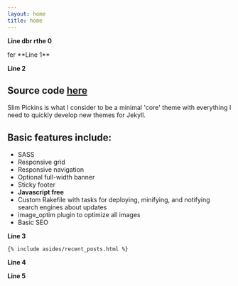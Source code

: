 ```yaml
---
layout: home
title: home
---
```


**Line dbr rthe 0**

<article class="row">
fer
**Line 1**


  <section class="small-12 large-8 columns page-content">

**Line 2**

<h2>Source code <a href="https://github.com/chrisanthropic/slim-pickins-jekyll-theme">here</a></h2>
  
<p>Slim Pickins is what I consider to be a minimal 'core' theme with everything I need to quickly develop new themes for Jekyll.</p>

<h2>Basic features include:</h2>

  <ul>
    <li>SASS</li>
    <li>Responsive grid</li>
    <li>Responsive navigation</li>
    <li>Optional full-width banner</li>
    <li>Sticky footer</li>
    <li><strong>Javascript free</strong></li>
    <li>Custom Rakefile with tasks for deploying, minifying, and notifying search engines about updates</li>
    <li>image_optim plugin to optimize all images</li>
    <li>Basic SEO</li>
  </ul>
  </section>

**Line 3**


    {% include asides/recent_posts.html %}
	
**Line 4**

</article>

**Line 5**